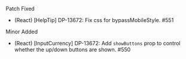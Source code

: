 Patch
Fixed
- (React) [HelpTip] DP-13672: Fix css for bypassMobileStyle. #551

Minor
Added
- (React) [InputCurrency] DP-13672: Add `showButtons` prop to control whether the up/down buttons are shown. #550

